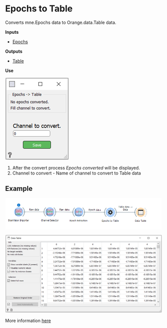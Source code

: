 Epochs to Table
===============
Converts mne.Epochs data to Orange.data.Table data.


**Inputs**
- [Epochs](https://mne.tools/0.17/generated/mne.Epochs.html)

**Outputs**
- [Table](https://docs.biolab.si//3/data-mining-library/reference/data.table.html)

**Use**

![](images/ett.png)

1. After the convert process *Epochs converted* will be displayed.
2. Channel to convert - Name of channel to convert to Table data


Example
-------

![](images/exa4work.png)

![](images/exa4plot.png)

More information [here](https://docs.biolab.si//3/data-mining-library/reference/data.table.html)